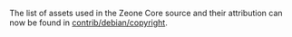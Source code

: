 The list of assets used in the Zeone Core source and their attribution can now be found in [contrib/debian/copyright](../contrib/debian/copyright).
